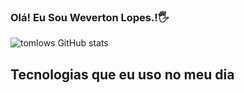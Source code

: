 ### Olá! Eu Sou Weverton Lopes.!🖐️


![tomlows GitHub stats](https://github-readme-stats.vercel.app/api?username=tomlows&show_icons=true&theme=dracula)

## Tecnologias que eu uso no meu dia


